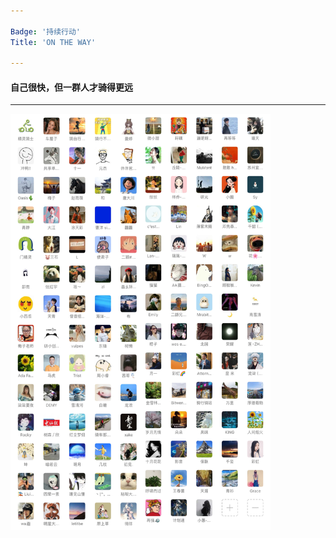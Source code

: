 ```yaml
---

Badge: '持续行动'
Title: 'ON THE WAY'

---
```


#### 自己很快，但一群人才骑得更远

---

<div><img src="/assets/riders-ew5Z129j.jpeg" width="416" height="666"/></div>



